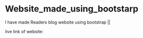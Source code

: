# Website_made_using_bootstarp
I have made Readers blog  website using bootstrap ||

live link of website:
